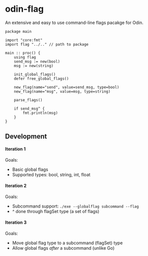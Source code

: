 # odin-flag
An extensive and easy to use command-line flags pacakge for Odin.

```odin
package main

import "core:fmt"
import flag "../.." // path to package

main :: proc() {
    using flag
    send_msg := new(bool)
    msg := new(string)

    init_global_flags()
    defer free_global_flags()
    
    new_flag(name="send", value=send_msg, type=bool)
    new_flag(name="msg", value=msg, type=string)

    parse_flags()

    if send_msg^ {
        fmt.println(msg)
    }
}
```

## Development

#### Iteration 1

Goals:
- Basic global flags
- Supported types: bool, string, int, float

#### Iteration 2

Goals:
- Subcommand support: `./exe --globalflag subcommand --flag`
- ^ done through flagSet type (a set of flags)

#### Iteration 3

Goals: 
- Move global flag type to a subcommand (flagSet) type
- Allow global flags *after* a subcommand (unlike Go)
